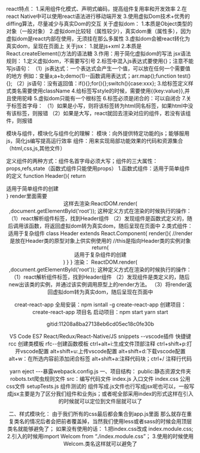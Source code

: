 react特点：
    1.采用组件化模式、声明式编码，提高组件复用率和开发效率
    2.在react Native中可以使用react语法进行移动端开发
    3.使用虚拟Dom技术+优秀的diffing算法，尽量减少与真实Dom的交互
关于虚拟dom：
    1.本质是Object类型的对象（一般对象）
    2.虚拟dom比较轻（属性较少），真实dom重（属性多），因为虚拟dom是react内部在使用，无须挂在那么多属性
    3.虚拟dom会被react转化为真实dom，呈现在页面上
关于jsx：
    1.就是js+xml
    2.本质是React.createElement()方法的语法糖
    3.作用：用于简化虚拟dom的写法
jsx语法规则：
    1.定义虚拟dom，不需要写引号
    2.标签中混入js表达式要使用{}；注意不能写js语句：
        （1）js表达式：一个表达式会产生一个值，可以放在任何一个需要值的地方
                    例如：变量a;a+b;demo(1)--函数调用表达式；arr.map();function test(){};
        （2）js语句：没有返回值：if(){};for(){};switch(){case:xxx};
    3.给标签定义样式类名需要使用className
    4.给标签写style的时候，需要使用{{key:value}},并且使用驼峰
    5.虚拟dom只能有一个根标签
    6.标签必须是闭合的：可以自闭合
    7.关于标签首字母：
        （1）如果是小写，则将该标签转为html同名标签，如果html中没有该标签，则报错
        （2）如果是大写，react就回去渲染对应的组件，若没有该组件，则报错

模块与组件，模块化与组件化的理解：
    模块：向外提供特定功能的js；能够服用js，简化js编写提高运行效率
    组件：用来实现局部功能效果的代码和资源集合（html,css,js,其他文件）

定义组件的两种方式：组件名首字母必须大写；组件的三大属性：props,refs,state（函数式组件只能使用props）
    1.函数式组件：适用于简单组件的定义
        function Header(){
            return <div>适用于简单组件的创建</div>
        }
        render里面需要<Header />这样去渲染:ReactDOM.render(<Header />,document.getElementById('root'));
        这种定义方式在渲染的时候执行的操作：
            （1）react解析组件标签，找到Header组件
            （2）发现组件是函数式定义的，随后调用该函数，将返回虚拟dom转为真实dom，随后呈现在页面中
    2.类式组件：适用于复杂组件
        class Header extends React.Component{
            render(){
                //render是放在Header类的原型对象上供实例使用的
                //this是指向Header类的实例对象
                return(
                    <div>适用于复杂组件的创建</div>
                )
            }
        }
        渲染：
        ReactDOM.render(<Header />,document.getElementById('root'));
        这种定义方式在渲染的时候执行的操作：
            （1）react解析组件标签，找到Header组件
            （2）发现组件是类定义的，随后new出该类的实例，并通过该实例调用原型上的render方法。
            （3）将render返回虚拟dom转为真实dom，随后呈现在页面中


creat-react-app
全局安装：npm isntall -g create-react-app
创建项目：create-react-app 项目名
启动项目：npm start  yarn start

gitid:11208a8ba27138eb6cd05ec18c0fe30b

VS Code ES7 React/Redux/React-Native/JS snippets  --vscode插件  快捷键 rcc 创建类模板  rfc--创建函数模板
ctrl+alt+i:生成文件顶部注释
ctrl+shift+p:打开vscode配置
alt+shift+u:上传vscode配置
alt+shift+d:下载vscode配置
alt+w：在所选内容前添加闭合标签
alt+shift+a:注释代码块；ctrl+/ 注释行代码



yarn eject  ---暴露webpack.config.js
一、项目结构：
    public:静态资源文件夹 robots.txt爬虫规则文件
    src：编写代码文件
            index.js  入口文件
            index.css  公用css文件
            setupTests.js 组件测试的
    组件写成.js文件也行写成jsx呢也可以，一般写成jsx主要是为了区分我们组件和业务js；或者呢全部采用index的形式这样在引入的时候就可以定位到文件层就可以了

二、样式模块化：
        由于我们所有的css最后都会集合到app.js里面 那么就存在重复类名的情况后者会把前者覆盖掉，当然我们使用less或者sass的时候会用顶层类名就能够避免了；
        如果没有使用的话：
            1.把index.css改成 index.module.css;
            2.引入的时候用import Welcom from “./index.module.css”；
            3.使用的时候使用Welcom.类名这样就可以避免了

